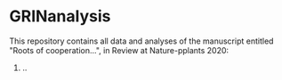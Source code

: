 # GRINanalysis

This repository contains all data and analyses of the manuscript entitled "Roots of cooperation...", in Review at Nature-pplants 2020:

1) ..
